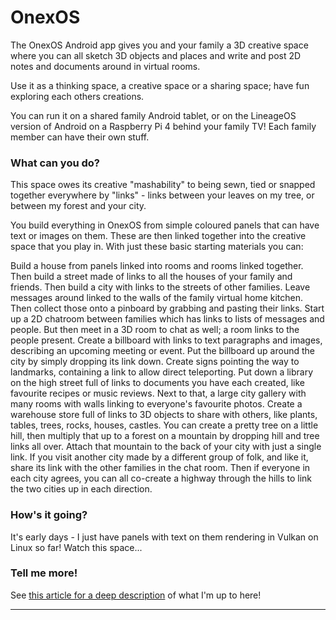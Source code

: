 
# OnexOS

The OnexOS Android app gives you and your family a 3D creative space where you can
all sketch 3D objects and places and write and post 2D notes and documents around in
virtual rooms.

Use it as a thinking space, a creative space or a sharing space; have fun exploring each
others creations.

You can run it on a shared family Android tablet, or on the LineageOS version of Android
on a Raspberry Pi 4 behind your family TV! Each family member can have their own stuff.

### What can you do?

This space owes its creative "mashability" to being sewn, tied or snapped together
everywhere by "links" - links between your leaves on my tree, or between my forest and
your city.

You build everything in OnexOS from simple coloured panels that can have text or images
on them. These are then linked together into the creative space that you play in. With
just these basic starting materials you can:

Build a house from panels linked into rooms and rooms linked together. Then build a
street made of links to all the houses of your family and friends. Then build a city
with links to the streets of other families. Leave messages around linked to the walls
of the family virtual home kitchen. Then collect those onto a pinboard by grabbing and
pasting their links. Start up a 2D chatroom between families which has links to lists of
messages and people. But then meet in a 3D room to chat as well; a room links to the
people present. Create a billboard with links to text paragraphs and images, describing
an upcoming meeting or event. Put the billboard up around the city by simply dropping
its link down. Create signs pointing the way to landmarks, containing a link to allow
direct teleporting. Put down a library on the high street full of links to documents you
have each created, like favourite recipes or music reviews. Next to that, a large city
gallery with many rooms with walls linking to everyone's favourite photos. Create a
warehouse store full of links to 3D objects to share with others, like plants, tables,
trees, rocks, houses, castles. You can create a pretty tree on a little hill, then
multiply that up to a forest on a mountain by dropping hill and tree links all over.
Attach that mountain to the back of your city with just a single link. If you visit
another city made by a different group of folk, and like it, share its link with the
other families in the chat room. Then if everyone in each city agrees, you can all
co-create a highway through the hills to link the two cities up in each direction.

### How's it going?

It's early days - I just have panels with text on them rendering in Vulkan on Linux so
far! Watch this space...

### Tell me more!

See <a href="http://object.network/index-meta-web.html">this article for a deep
description</a> of what I'm up to here!
____________________________________




